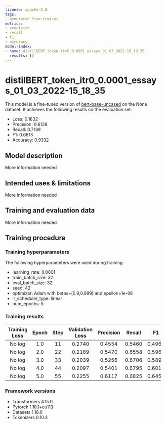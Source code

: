 ```yaml
---
license: apache-2.0
tags:
- generated_from_trainer
metrics:
- precision
- recall
- f1
- accuracy
model-index:
- name: distilBERT_token_itr0_0.0001_essays_01_03_2022-15_18_35
  results: []
---
```


<!-- This model card has been generated automatically according to the information the Trainer had access to. You
should probably proofread and complete it, then remove this comment. -->

# distilBERT_token_itr0_0.0001_essays_01_03_2022-15_18_35

This model is a fine-tuned version of [bert-base-uncased](https://huggingface.co/bert-base-uncased) on the None dataset.
It achieves the following results on the evaluation set:
- Loss: 0.1832
- Precision: 0.6138
- Recall: 0.7169
- F1: 0.6613
- Accuracy: 0.9332

## Model description

More information needed

## Intended uses & limitations

More information needed

## Training and evaluation data

More information needed

## Training procedure

### Training hyperparameters

The following hyperparameters were used during training:
- learning_rate: 0.0001
- train_batch_size: 32
- eval_batch_size: 32
- seed: 42
- optimizer: Adam with betas=(0.9,0.999) and epsilon=1e-08
- lr_scheduler_type: linear
- num_epochs: 5

### Training results

| Training Loss | Epoch | Step | Validation Loss | Precision | Recall | F1     | Accuracy |
|:-------------:|:-----:|:----:|:---------------:|:---------:|:------:|:------:|:--------:|
| No log        | 1.0   | 11   | 0.2740          | 0.4554    | 0.5460 | 0.4966 | 0.8943   |
| No log        | 2.0   | 22   | 0.2189          | 0.5470    | 0.6558 | 0.5965 | 0.9193   |
| No log        | 3.0   | 33   | 0.2039          | 0.5256    | 0.6706 | 0.5893 | 0.9198   |
| No log        | 4.0   | 44   | 0.2097          | 0.5401    | 0.6795 | 0.6018 | 0.9237   |
| No log        | 5.0   | 55   | 0.2255          | 0.6117    | 0.6825 | 0.6452 | 0.9223   |


### Framework versions

- Transformers 4.15.0
- Pytorch 1.10.1+cu113
- Datasets 1.18.0
- Tokenizers 0.10.3
